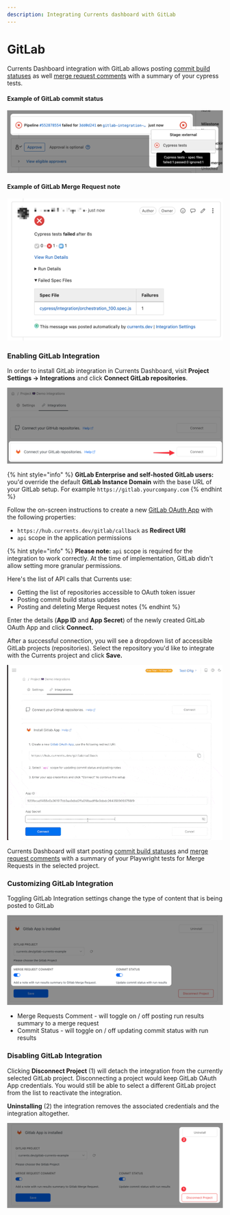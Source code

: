 ```yaml
---
description: Integrating Currents dashboard with GitLab
---
```


# GitLab

Currents Dashboard integration with GitLab allows posting [commit build statuses](https://docs.gitlab.com/ee/api/commits.html#post-the-build-status-to-a-commit) as well [merge request comments](https://docs.gitlab.com/ee/user/discussions/) with a summary of your cypress tests.

#### Example of GitLab commit status

![Cypress GitLab Integration - commit build status example](../.gitbook/assets/cypress-gitlab-integration-commit-status.png)

#### Example of GitLab Merge Request note

![Cypress GitLab Integration - Merge Request comment example](../.gitbook/assets/cypress-gitlab-merge-request-note.png)

### Enabling GitLab Integration

In order to install GitLab integration in Currents Dashboard, visit **Project Settings -> Integrations** and click **Connect GitLab repositories**.

![Installing GitLab integration for Cypress](../.gitbook/assets/cypress-gitlab-install-integration.png)

{% hint style="info" %}
**GitLab Enterprise and self-hosted GitLab users:** you'd override the default **GitLab Instance Domain** with the base URL of your GitLab setup. For example `https://gitlab.yourcompany.com`
{% endhint %}

Follow the on-screen instructions to create a new [GitLab OAuth App](https://docs.gitlab.com/ee/integration/oauth\_provider.html#user-owned-applications) with the following properties:

* `https://hub.currents.dev/gitlab/callback` as **Redirect URI**&#x20;
* `api` scope in the application permissions

{% hint style="info" %}
**Please note:** `api` scope is required for the integration to work correctly. At the time of implementation, GitLab didn't allow setting more granular permissions.&#x20;

Here's the list of API calls that Currents use:

* Getting the list of repositories accessible to OAuth token issuer
* Posting commit build status updates
* Posting and deleting Merge Request notes
{% endhint %}

Enter the details (**App ID** and **App Secret**) of the newly created GitLab OAuth App and click **Connect.**

After a successful connection, you will see a dropdown list of accessible  GitLab projects (repositories). Select the repository you'd like to integrate with the Currents project and click **Save.**

![Installing GitLab Integration with Cypress](../.gitbook/assets/cypress-gitlab-installation.gif)

Currents Dashboard will start posting [commit build statuses](https://docs.gitlab.com/ee/api/commits.html#post-the-build-status-to-a-commit) and [merge request comments](https://docs.gitlab.com/ee/user/discussions/) with a summary of your Playwright tests for Merge Requests in the selected project.

### Customizing GitLab Integration&#x20;

Toggling GitLab Integration settings change the type of content that is being posted to GitLab

![Customizing GitLab Integration](<../.gitbook/assets/CleanShot 2022-06-02 at 00.52.52@2x.png>)

* Merge Requests Comment - will toggle on / off posting  run results summary to a merge request
* Commit Status - will toggle on / off updating commit status with run results

### Disabling GitLab Integration

Clicking **Disconnect Project** (1) will detach the integration from the currently selected GitLab project. Disconnecting a project would keep GitLab OAuth App credentials. You would still be able to select a different GitLab project from the list to reactivate the integration.&#x20;

**Uninstalling** (2) the integration removes the associated credentials and the integration altogether.

![Disabling GitLab Integration](<../.gitbook/assets/CleanShot 2022-06-02 at 00.57.05@2x.png>)
